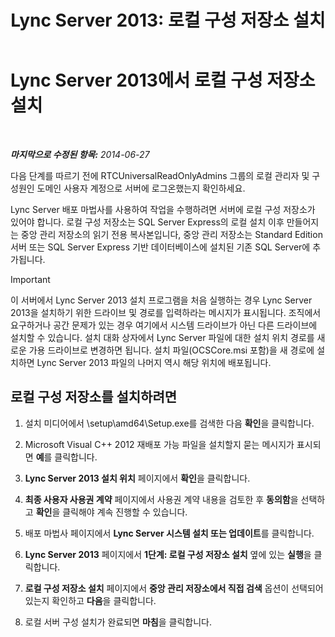 ﻿---
title: 'Lync Server 2013: 로컬 구성 저장소 설치'
TOCTitle: 로컬 구성 저장소 설치
ms:assetid: b563030d-d338-411f-9611-28d5eb4b3238
ms:mtpsurl: https://technet.microsoft.com/ko-kr/library/Gg412874(v=OCS.15)
ms:contentKeyID: 49304787
ms.date: 08/24/2015
mtps_version: v=OCS.15
ms.translationtype: HT
---

# Lync Server 2013에서 로컬 구성 저장소 설치

 

_**마지막으로 수정된 항목:** 2014-06-27_

다음 단계를 따르기 전에 RTCUniversalReadOnlyAdmins 그룹의 로컬 관리자 및 구성원인 도메인 사용자 계정으로 서버에 로그온했는지 확인하세요.

Lync Server 배포 마법사를 사용하여 작업을 수행하려면 서버에 로컬 구성 저장소가 있어야 합니다. 로컬 구성 저장소는 SQL Server Express의 로컬 설치 이후 만들어지는 중앙 관리 저장소의 읽기 전용 복사본입니다, 중앙 관리 저장소는 Standard Edition 서버 또는 SQL Server Express 기반 데이터베이스에 설치된 기존 SQL Server에 추가됩니다.


> [!IMPORTANT]
> 이 서버에서 Lync Server 2013 설치 프로그램을 처음 실행하는 경우 Lync Server 2013을 설치하기 위한 드라이브 및 경로를 입력하라는 메시지가 표시됩니다. 조직에서 요구하거나 공간 문제가 있는 경우 여기에서 시스템 드라이브가 아닌 다른 드라이브에 설치할 수 있습니다. 설치 대화 상자에서 Lync Server 파일에 대한 설치 위치 경로를 새로운 가용 드라이브로 변경하면 됩니다. 설치 파일(OCSCore.msi 포함)을 새 경로에 설치하면 Lync Server 2013 파일의 나머지 역시 해당 위치에 배포됩니다.



## 로컬 구성 저장소를 설치하려면

1.  설치 미디어에서 \\setup\\amd64\\Setup.exe를 검색한 다음 **확인**을 클릭합니다.

2.  Microsoft Visual C++ 2012 재배포 가능 파일을 설치할지 묻는 메시지가 표시되면 **예**를 클릭합니다.

3.  **Lync Server 2013 설치 위치** 페이지에서 **확인**을 클릭합니다.

4.  **최종 사용자 사용권 계약** 페이지에서 사용권 계약 내용을 검토한 후 **동의함**을 선택하고 **확인**을 클릭해야 계속 진행할 수 있습니다.

5.  배포 마법사 페이지에서 **Lync Server 시스템 설치 또는 업데이트**를 클릭합니다.

6.  **Lync Server 2013** 페이지에서 **1단계: 로컬 구성 저장소 설치** 옆에 있는 **실행**을 클릭합니다.

7.  **로컬 구성 저장소 설치** 페이지에서 **중앙 관리 저장소에서 직접 검색** 옵션이 선택되어 있는지 확인하고 **다음**을 클릭합니다.

8.  로컬 서버 구성 설치가 완료되면 **마침**을 클릭합니다.

